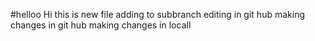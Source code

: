 #helloo
Hi this is new file adding to subbranch
editing in git hub
making changes in git hub
making changes in locall

